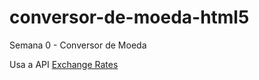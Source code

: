 # conversor-de-moeda-html5
Semana 0 - Conversor de Moeda

Usa a API [Exchange Rates](http://eschangeratesapi.io/)
